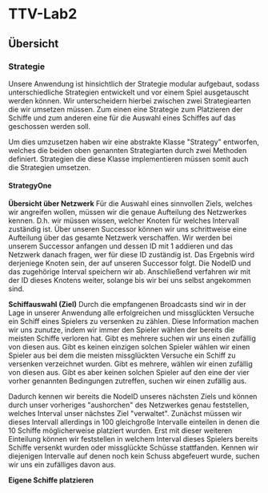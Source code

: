 # TTV-Lab2

## Übersicht
### Strategie
Unsere Anwendung ist hinsichtlich der Strategie modular aufgebaut, sodass unterschiedliche Strategien entwickelt und vor einem Spiel ausgetauscht werden können. Wir unterscheidern hierbei zwischen zwei Strategiearten die wir umsetzen müssen. Zum einen eine Strategie zum Platzieren der Schiffe und zum anderen eine für die Auswahl eines Schiffes auf das geschossen werden soll. 

Um dies umzusetzen haben wir eine abstrakte Klasse "Strategy" entworfen, welches die beiden oben genannten Strategiarten durch zwei Methoden definiert. Strategien die diese Klasse implementieren müssen somit auch die Strategien umsetzen.

#### StrategyOne
**Übersicht über Netzwerk** Für die Auswahl eines sinnvollen Ziels, welches wir angreifen wollen, müssen wir die genaue Aufteilung des Netzwerkes kennen. D.h. wir müssen wissen, welcher Knoten für welches Intervall zuständig ist. Über unseren Successor können wir uns schrittweise eine Aufteilung über das gesamte Netzwerk verschaffen. Wir werden bei unserem Successor anfangen und dessen ID mit 1 addieren und das Netzwerk danach fragen, wer für diese ID zuständig ist. Das Ergebnis wird derjeniege Knoten sein, der auf unseren Successor folgt. Die NodeID und das zugehörige Interval speichern wir ab. Anschließend verfahren wir mit der ID dieses Knotens weiter, solange bis wir bei uns selbst angekommen sind. 

**Schiffauswahl (Ziel)**
 Durch die empfangenen Broadcasts sind wir in der Lage in unserer Anwendung alle erfolgreichen und missglückten Versuche ein Schiff eines Spielers zu versenken zu zählen. Diese Information machen wir uns zunutze, indem wir immer den Spieler wählen der bereits die meisten Schiffe verloren hat. Gibt es mehrere suchen wir uns einen zufällig von diesen aus. Gibt es keinen einzigen solchen Spieler wählen wir einen Spieler aus bei dem die meisten missglückten Versuche ein Schiff zu versenken verzeichnet wurden. Gibt es mehrere, wählen wir einen zufällig von diesen aus. Gibt es aber keinen solchen Spieler auf den eine der vier vorher genannten Bedingungen zutreffen, suchen wir einen zufällig aus. 

 Dadurch kennen wir bereits die NodeID unseres nächsten Ziels und können durch unser vorheriges "aushorchen" des Netzwerkes genau feststellen, welches Interval unser nächstes Ziel "verwaltet". Zunächst müssen wir dieses Intervall allerdings in 100 gleichgroße Intervalle einteilen in denen die 10 Schiffe möglicherweise platziert wurden. Erst mit dieser weiteren Einteilung können wir feststellen in welchem Interval dieses Spielers bereits Schiffe versenkt wurden oder missglückte Schüsse stattfanden. Kennen wir diejenigen Intervalle auf denen noch kein Schuss abgefeuert wurde, suchen wir uns ein zufälliges davon aus.

**Eigene Schiffe platzieren** 